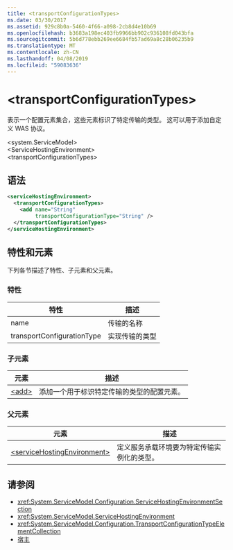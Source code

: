 ```yaml
---
title: <transportConfigurationTypes>
ms.date: 03/30/2017
ms.assetid: 929c8b0a-5460-4f66-a098-2cb8d4e10b69
ms.openlocfilehash: b3683a198ec403fb9966bb902c936108fd043bfa
ms.sourcegitcommit: 5b6d778ebb269ee6684fb57ad69a8c28b06235b9
ms.translationtype: MT
ms.contentlocale: zh-CN
ms.lasthandoff: 04/08/2019
ms.locfileid: "59083636"
---
```

# <a name="transportconfigurationtypes"></a>\<transportConfigurationTypes>
表示一个配置元素集合，这些元素标识了特定传输的类型。 这可以用于添加自定义 WAS 协议。  
  
 \<system.ServiceModel>  
\<ServiceHostingEnvironment>  
\<transportConfigurationTypes>  
  
## <a name="syntax"></a>语法  
  
```xml  
<serviceHostingEnvironment>
  <transportConfigurationTypes>
    <add name="String"
         transportConfigurationType="String" />
  </transportConfigurationTypes>
</serviceHostingEnvironment>
```  
  
## <a name="attributes-and-elements"></a>特性和元素  
 下列各节描述了特性、子元素和父元素。  
  
### <a name="attributes"></a>特性  
  
|特性|描述|  
|---------------|-----------------|  
|name|传输的名称|  
|transportConfigurationType|实现传输的类型|  
  
### <a name="child-elements"></a>子元素  
  
|元素|描述|  
|-------------|-----------------|  
|[\<add>](../../../../../docs/framework/configure-apps/file-schema/wcf/add-of-transportconfigurationtype.md)|添加一个用于标识特定传输的类型的配置元素。|  
  
### <a name="parent-elements"></a>父元素  
  
|元素|描述|  
|-------------|-----------------|  
|[\<serviceHostingEnvironment>](../../../../../docs/framework/configure-apps/file-schema/wcf/servicehostingenvironment.md)|定义服务承载环境要为特定传输实例化的类型。|  
  
## <a name="see-also"></a>请参阅

- <xref:System.ServiceModel.Configuration.ServiceHostingEnvironmentSection>
- <xref:System.ServiceModel.ServiceHostingEnvironment>
- <xref:System.ServiceModel.Configuration.TransportConfigurationTypeElementCollection>
- [宿主](../../../../../docs/framework/wcf/feature-details/hosting.md)
